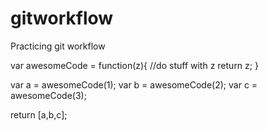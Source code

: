 gitworkflow
===========

Practicing git workflow

var awesomeCode = function(z){
  //do stuff with z
  return z;
}

var a = awesomeCode(1);
var b = awesomeCode(2);
var c = awesomeCode(3);

return [a,b,c];


